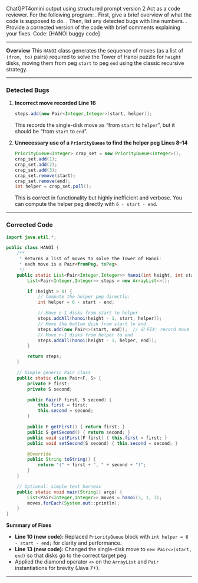 ChatGPT4omini output using structured prompt version 2
Act as a code reviewer. For the following program:
 . First, give a brief overview of what the code is supposed to do. 
 . Then, list any detected bugs with line numbers. 
 . Provide a corrected version of the code with brief comments explaining your fixes. 
Code:
[HANOI buggy code]

 --------------------------------------------------------------------------------------------------------------------------

**Overview**
This `HANOI` class generates the sequence of moves (as a list of `(from, to)` pairs) required to solve the Tower of Hanoi puzzle for `height` disks, moving them from peg `start` to peg `end` using the classic recursive strategy.

---

### Detected Bugs

1. **Incorrect move recorded**
   **Line 16**

   ```java
   steps.add(new Pair<Integer,Integer>(start, helper));
   ```

   This records the single-disk move as “from `start` to `helper`”, but it should be “from `start` to `end`”.

2. **Unnecessary use of a `PriorityQueue` to find the helper peg**
   **Lines 8–14**

   ```java
   PriorityQueue<Integer> crap_set = new PriorityQueue<Integer>();
   crap_set.add(1);
   crap_set.add(2);
   crap_set.add(3);
   crap_set.remove(start);
   crap_set.remove(end);
   int helper = crap_set.poll();
   ```

   This is correct in functionality but highly inefficient and verbose. You can compute the helper peg directly with `6 - start - end`.

---

### Corrected Code

```java
import java.util.*;

public class HANOI {
    /**
     * Returns a list of moves to solve the Tower of Hanoi:
     * each move is a Pair<fromPeg, toPeg>.
     */
    public static List<Pair<Integer,Integer>> hanoi(int height, int start, int end) {
        List<Pair<Integer,Integer>> steps = new ArrayList<>();

        if (height > 0) {
            // Compute the helper peg directly:
            int helper = 6 - start - end;

            // Move n-1 disks from start to helper
            steps.addAll(hanoi(height - 1, start, helper));
            // Move the bottom disk from start to end
            steps.add(new Pair<>(start, end));  // ☑️ FIX: record move to 'end', not 'helper'
            // Move n-1 disks from helper to end
            steps.addAll(hanoi(height - 1, helper, end));
        }

        return steps;
    }

    // Simple generic Pair class
    public static class Pair<F, S> {
        private F first;
        private S second;

        public Pair(F first, S second) {
            this.first = first;
            this.second = second;
        }

        public F getFirst() { return first; }
        public S getSecond() { return second; }
        public void setFirst(F first) { this.first = first; }
        public void setSecond(S second) { this.second = second; }

        @Override
        public String toString() {
            return "(" + first + ", " + second + ")";
        }
    }

    // Optional: simple test harness
    public static void main(String[] args) {
        List<Pair<Integer,Integer>> moves = hanoi(3, 1, 3);
        moves.forEach(System.out::println);
    }
}
```

**Summary of Fixes**

* **Line 10 (new code):** Replaced `PriorityQueue` block with `int helper = 6 - start - end;` for clarity and performance.
* **Line 13 (new code):** Changed the single-disk move to `new Pair<>(start, end)` so that disks go to the correct target peg.
* Applied the diamond operator `<>` on the `ArrayList` and `Pair` instantiations for brevity (Java 7+).

-------------------------------------------------------------------------------------------